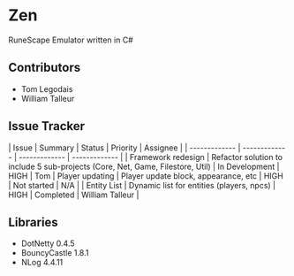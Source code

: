 # Zen
RuneScape Emulator written in C#

## Contributors
* Tom Legodais
* William Talleur

## Issue Tracker
| Issue  | Summary  | Status  | Priority  | Assignee  |
| ------------- | ------------- | ------------- | ------------- | 
| Framework redesign | Refactor solution to include 5 sub-projects (Core, Net, Game, Filestore, Util) | In Development | HIGH | Tom
| Player updating  | Player update block, appearance, etc  | HIGH  | Not started  | N/A  |
| Entity List  | Dynamic list for entities (players, npcs) |  HIGH  | Completed  |  William Talleur  |

## Libraries
* DotNetty 0.4.5
* BouncyCastle 1.8.1
* NLog 4.4.11
